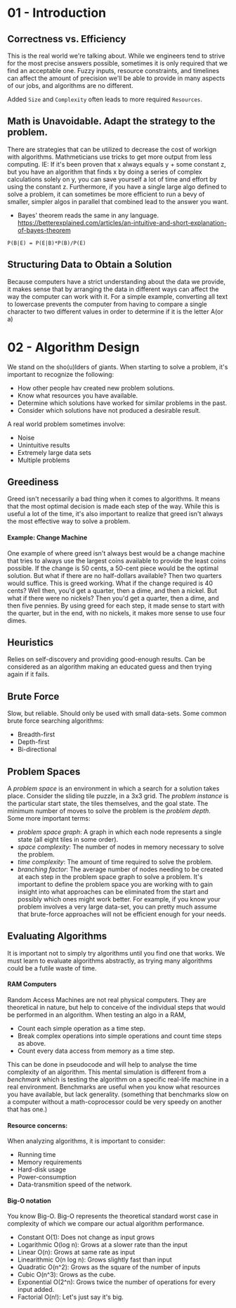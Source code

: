 # 01 - Introduction

## Correctness vs. Efficiency
This is the real world we're talking about. While we engineers tend to strive for the most precise answers possible, sometimes it is only required that we find an acceptable one. Fuzzy inputs, resource constraints, and timelines can affect the amount of precision we'll be able to provide in many aspects of our jobs, and algorithms are no different.

Added `Size` and `Complexity` often leads to more required `Resources`.

## Math is Unavoidable. Adapt the strategy to the problem.
There are strategies that can be utilized to decrease the cost of workign with algorithms. Mathmeticians use tricks to get more output from less computing. IE: If it's been proven that x always equals y + some constant z, but you have an algorithm that finds x by doing a series of complex calculations solely on y, you can save yourself a lot of time and effort by using the constant z. Furthermore, if you have a single large algo defined to solve a problem, it can sometimes be more efficient to run a bevy of smaller, simpler algos in parallel that combined lead to the answer you want.

- Bayes' theorem reads the same in any language. https://betterexplained.com/articles/an-intuitive-and-short-explanation-of-bayes-theorem
```
P(B|E) = P(E|B)*P(B)/P(E)
```

## Structuring Data to Obtain a Solution
Because computers have a strict understanding about the data we provide, it makes sense that by arranging the data in different ways can affect the way the computer can work with it. For a simple example, converting all text to lowercase prevents the computer from having to compare a single character to two different values in order to determine if it is the letter A(or a)

# 02 - Algorithm Design
We stand on the sho(u)lders of giants. When starting to solve a problem, it's important to recognize the following:
- How other people hav created new problem solutions.
- Know what resources you have available.
- Determine which solutions have worked for similar problems in the past.
- Consider which solutions have not produced a desirable result.

A real world problem sometimes involve:
- Noise
- Unintuitive results
- Extremely large data sets
- Multiple problems

## Greediness
Greed isn't necessarily a bad thing when it comes to algorithms. It means that the most optimal decision is made each step of the way. While this is useful a lot of the time, it's also important to realize that greed isn't always the most effective way to solve a problem. 

#### Example: Change Machine
One example of where greed isn't always best would be a change machine that tries to always use the largest coins available to provide the least coins possible. If the change is 50 cents, a 50-cent piece would be the optimal solution. But what if there are no half-dollars available? Then two quarters would suffice. This is greed working. What if the change required is 40 cents? Well then, you'd get a quarter, then a dime, and then a nickel. But what if there were no nickels? Then you'd get a quarter, then a dime, and then five pennies. By using greed for each step, it made sense to start with the quarter, but in the end, with no nickels, it makes more sense to use four dimes.

## Heuristics
Relies on self-discovery and providing good-enough results. Can be considered as an algorithm making an educated guess and then trying again if it fails.

## Brute Force
Slow, but reliable. Should only be used with small data-sets. Some common brute force searching algorithms:
- Breadth-first
- Depth-first
- Bi-directional

## Problem Spaces
A _problem space_ is an environment in which a search for a solution takes place.
Consider the sliding tile puzzle, in a 3x3 grid. The _problem instance_ is the particular start state, the tiles themselves, and the goal state.  The minimum number of moves to solve the problem is the _problem depth_. Some more important terms:
- _problem space graph_: A graph in which each node represents a single state (all eight tiles in some order).
- _space complexity_: The number of nodes in memory necessary to solve the problem.
- _time complexity_: The amount of time required to solve the problem.
- _branching factor_: The average number of nodes needing to be created at each step in the problem space graph to solve a problem.
It's important to define the problem space you are working with to gain insight into what approaches can be eliminated from the start and possibly which ones might work better. For example, if you know your problem involves a very large data-set, you can pretty much assume that brute-force approaches will not be efficient enough for your needs.

## Evaluating Algorithms
It is important not to simply try algorithms until you find one that works. We must learn to evaluate algorithms abstractly, as trying many algorithms could be a futile waste of time. 

#### RAM Computers
Random Access Machines are not real physical computers. They are theoretical in nature, but help to conceive of the individual steps that would be performed in an algorithm. When testing an algo in a RAM, 
- Count each simple operation as a time step.
- Break complex operations into simple operations and count time steps as above.
- Count every data access from memory as a time step.

This can be done in pseudocode and will help to analyse the time complexity of an algorithm. This mental simulation is different from a _benchmark_ which is testing the algorithm on a specific real-life machine in a real environment. Benchmarks are useful when you know what resources you have available, but lack generality. (something that benchmarks slow on a computer without a math-coprocessor could be very speedy on another that has one.)

#### Resource concerns:
When analyzing algorithms, it is important to consider:
- Running time
- Memory requirements
- Hard-disk usage
- Power-consumption
- Data-transmition speed of the network.

#### Big-O notation
You know Big-O. Big-O represents the theoretical standard worst case in complexity of which we compare our actual algorithm performance. 
- Constant O(1): Does not change as input grows
- Logarithmic O(log n): Grows at a slower rate than the input
- Linear O(n): Grows at same rate as input
- Linearithmic O(n log n): Grows slightly fast than input
- Quadratic O(n^2): Grows as the square of the number of inputs
- Cubic O(n^3): Grows as the cube.
- Exponential O(2^n): Grows twice the number of operations for every input added.
- Factorial O(n!): Let's just say it's big.



